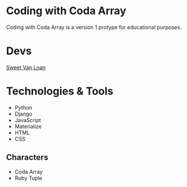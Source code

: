 # Coding with Coda Array
Coding with Coda Array is a version 1 protype for educational purposes.

# Devs
[Sweet Van Loan](https://github.com/sweetvanloan)

# Technologies & Tools
- Python
- Django
- JavaScript
- Materialize
- HTML
- CSS

## Characters
- Coda Array
- Ruby Tuple